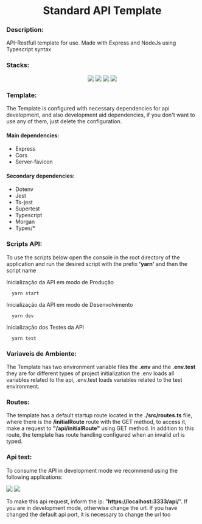 <h1 align="center">Standard API Template</h1>

### Description:

<p>
  API-Restfull template for use. Made with Express and NodeJs using Typescript syntax
</p>

<div>

  ### Stacks:
  
  <div align="center" >
    <img src="https://img.shields.io/badge/TypeScript-007ACC?style=for-the-badge&logo=typescript&logoColor=white" />
    <img src="https://img.shields.io/badge/Express.js-000000?style=for-the-badge&logo=express&logoColor=white" />
    <img src="https://img.shields.io/badge/JavaScript-F7DF1E?style=for-the-badge&logo=javascript&logoColor=black" />
    <img src="https://img.shields.io/badge/Node.js-43853D?style=for-the-badge&logo=node.js&logoColor=white" />
  </div>
  
  ### Template:
  
  <p>
    The Template is configured with necessary dependencies for api development, and also development aid dependencies, if you don't want to use any of them, just delete the configuration.
  </p>
  
  #### Main dependencies:
  <ul>
     <li>Express</li>
     <li>Cors</li>
     <li>Server-favicon</li>
  </ul>
  
  #### Secondary dependencies:
  <ul>
     <li>Dotenv</li>
     <li>Jest</li>
     <li>Ts-jest</li>
     <li>Supertest</li>
     <li>Typescript</li>
     <li>Morgan</li>
     <li>Types/*</li>
  </ul>
  
  ### Scripts API:
  
  <p>
    To use the scripts below open the console in the root directory of the application and run the desired script with the prefix <b>'yarn'</b> and then the script name
  </p>
  <p>Inicialização da API em modo de Produção</p>
  
  ```
    yarn start
  ```
  <p>Inicialização da API em modo de Desenvolvimento</p>
  
  ```
    yarn dev
  ```
  <p>Inicialização dos Testes da API</p>
  
  ```
    yarn test
  ```
  
  ### Variaveis de Ambiente:
  
  <p>The Template has two environment variable files the <b>.env</b> and the <b>.env.test</b> they are for different types of project initialization the .env loads all variables related to the api, .env.test loads variables related to the test environment.
 </p>
  
  ### Routes:
  
  <p>
    The template has a default startup route located in the <b>./src/routes.ts</b> file, where there is the <b>/initialRoute</b> route with the GET method, to access it, make a request to <b>"/api/initialRoute"</b> using GET method. In addition to this route, the template has route handling configured when an invalid url is typed.
  </p>
  
  ### Api test:
  
  <p>To consume the API in development mode we recommend using the following applications:</p>
  <img src="https://img.shields.io/badge/Insomnia-5849be?style=for-the-badge&logo=Insomnia&logoColor=white" />
  <img src="https://img.shields.io/badge/Postman-FF6C37?style=for-the-badge&logo=Postman&logoColor=white" />
  
  <p>
To make this api request, inform the ip: "<b>https://localhost:3333/api/</b>". If you are in development mode, otherwise change the url. If you have changed the default api port, it is necessary to change the url too</p>
</div>
